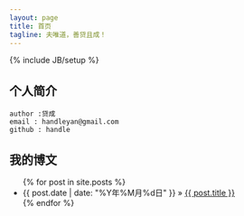 ```yaml
---
layout: page
title: 首页
tagline: 夫唯道，善贷且成！
---
```

{% include JB/setup %}

## 个人简介
    
    author :贷成
    email : handleyan@gmail.com
    github : handle
    
## 我的博文

<ul class="posts">
  {% for post in site.posts %}
    <li><span>{{ post.date | date: "%Y年%M月%d日" }}</span> &raquo; <a href="{{ BASE_PATH }}{{ post.url }}">{{ post.title }}</a></li>
  {% endfor %}
</ul>
